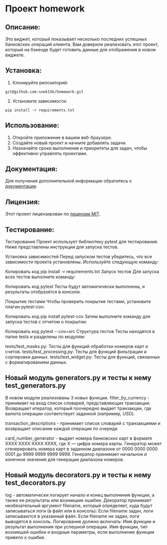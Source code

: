 # Проект homework

## Описание:

Это виджет, который показывает несколько последних успешных банковских операций клиента. Вам доверили реализовать этот проект, который на бэкенде будет готовить данные для отображения в новом виджете.
## Установка:

1. Клонируйте репозиторий:
```
git@github.com:snek15k/homework.git
```
2. Установите зависимости:
```
pip install -r requirements.txt
```
## Использование:

1. Откройте приложение в вашем веб-браузере.
2. Создайте новый проект и начните добавлять задачи.
3. Назначайте сроки выполнения и приоритеты для задач, чтобы эффективно управлять проектами.

## Документация:

Для получения дополнительной информации обратитесь к [документации](docs/README.md).

## Лицензия:

Этот проект лицензирован по [лицензии MIT](LICENSE).
## Тестирование:

Тестирование
Проект использует библиотеку pytest для тестирования. Ниже представлены инструкции для запуска тестов.

Установка зависимостей
Перед запуском тестов убедитесь, что все зависимости проекта установлены. Используйте следующую команду:

Копировать код
pip install -r requirements.txt
Запуск тестов
Для запуска всех тестов выполните команду:

Копировать код
pytest
Тесты будут автоматически выполнены, и результаты отобразятся в консоли.

Покрытие тестами
Чтобы проверить покрытие тестами, установите плагин pytest-cov:

Копировать код
pip install pytest-cov
Затем выполните команду для запуска тестов с отчетом о покрытии:

Копировать код
pytest --cov=src
Структура тестов
Тесты находятся в папке tests и разделены по модулям:

tests/test_masks.py: Тесты для функций обработки номеров карт и счетов.
tests/test_processing.py: Тесты для функций фильтрации и сортировки данных.
tests/test_widget.py: Тесты для функций, связанных с форматированием данных.

## Новый модуль generators.py и тесты к нему test_generators.py

В новом модуле реализованы 3 новых функции.
filter_by_currency - принимает на вход список словарей, представляющих транзакции.
Возвращает итератор, который поочередно выдает транзакции, где валюта операции соответствует заданной (например, USD).

transaction_descriptions - принимает список словарей с транзакциями и возвращает описание каждой операции по очереди

card_number_generator - выдает номера банковских карт в формате XXXX XXXX XXXX XXXX,
где X — цифра номера карты. Генератор может сгенерировать номера карт в заданном диапазоне от 0000 0000 0000 0001 до 9999 9999 9999 9999.
Генератор принимает начальное и конечное значения для генерации диапазона номеров.

## Новый модуль decorators.py и тесты к нему test_decorators.py
log - автоматически логирует начало и конец выполнения функции, 
а также ее результаты или возникшие ошибки. Декоратор принимает необязательный аргумент filename, 
который определяет, куда будут записываться логи (в файл или в консоль): Если filename задан, 
логи записываются в указанный файл. Если filename не задан, логи выводятся в консоль. 
Логирование должно включать: Имя функции и результат выполнения при успешной операции. 
Имя функции, тип возникшей ошибки и входные параметры, если выполнение функции привело к ошибке.
